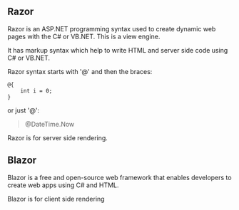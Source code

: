 ﻿## Razor

Razor is an ASP.NET programming syntax used to create dynamic web pages with the C# or VB.NET.
This is a view engine.

It has markup syntax which help to write HTML and server side code using C# or VB.NET.

Razor syntax starts with '@' and then the braces:
```
@{
	int i = 0;
}
```

or just '@':
> @DateTime.Now

Razor is for server side rendering.

## Blazor

Blazor is a free and open-source web framework that enables developers to create web apps using C# and HTML.

Blazor is for client side rendering 